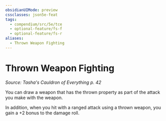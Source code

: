```yaml
---
obsidianUIMode: preview
cssclasses: json5e-feat
tags:
  - compendium/src/5e/tce
  - optional-feature/fs-f
  - optional-feature/fs-r
aliases:
  - Thrown Weapon Fighting
---
```

# Thrown Weapon Fighting
*Source: Tasha's Cauldron of Everything p. 42*  

You can draw a weapon that has the thrown property as part of the attack you make with the weapon.

In addition, when you hit with a ranged attack using a thrown weapon, you gain a +2 bonus to the damage roll.